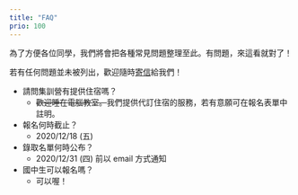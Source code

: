 ```yaml
---
title: "FAQ"
prio: 100
---
```


為了方便各位同學，我們將會把各種常見問題整理至此。有問題，來這看就對了！

若有任何問題並未被列出，歡迎隨時[寄信](mailto:apcscamp@csie.ntu.edu.tw)給我們！

- 請問集訓營有提供住宿嗎？
  - ~~歡迎睡在電腦教室。~~我們提供代訂住宿的服務，若有意願可在報名表單中註明。
- 報名何時截止？
  - 2020/12/18 (五)
- 錄取名單何時公布？
  - 2020/12/31 (四) 前以 email 方式通知
- 國中生可以報名嗎？
  - 可以喔！
